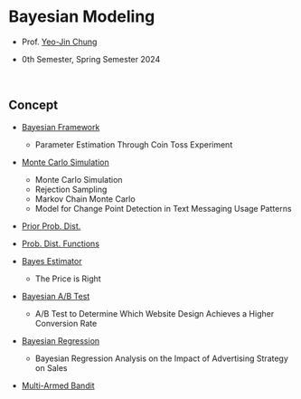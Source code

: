 # Bayesian Modeling

- Prof. [Yeo-Jin Chung](https://github.com/ychungkmu)

- 0th Semester, Spring Semester 2024

</br>

## Concept

- [Bayesian Framework](https://velog.io/@jayarnim/Bayesian-Framework)
  - Parameter Estimation Through Coin Toss Experiment

- [Monte Carlo Simulation](https://velog.io/@jayarnim/Monte-Carlo-Simulation)
  - Monte Carlo Simulation
  - Rejection Sampling
  - Markov Chain Monte Carlo
  - Model for Change Point Detection in Text Messaging Usage Patterns

- [Prior Prob. Dist.](https://velog.io/@jayarnim/Prior-Prob.-Dist)

- [Prob. Dist. Functions](https://velog.io/@jayarnim/Prob.-Dist.-Functions-qnhd3e7d)

- [Bayes Estimator](https://velog.io/@jayarnim/Bayes-Estimator)
  - The Price is Right

- [Bayesian A/B Test]()
  - A/B Test to Determine Which Website Design Achieves a Higher Conversion Rate

- [Bayesian Regression]()
  - Bayesian Regression Analysis on the Impact of Advertising Strategy on Sales

- [Multi-Armed Bandit]()
